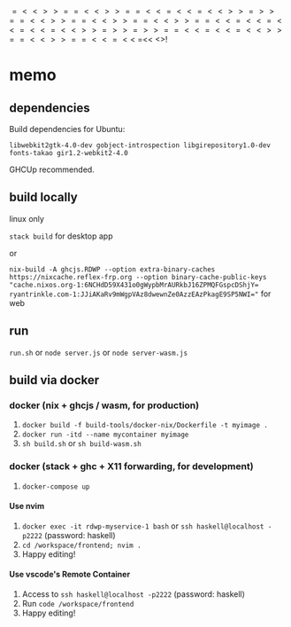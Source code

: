 $$$$$$$$$=<<>>==<<>>==<<=<<=<<>>=>>==<<>>==<<>>==<<>>==<<=<<=<<=<<=<<>>=>>=>>==<<=<<=<<>>==<<>>==<<=<<$
=<<
$<$>!


# memo

## dependencies

Build dependencies for Ubuntu:

`libwebkit2gtk-4.0-dev gobject-introspection libgirepository1.0-dev fonts-takao gir1.2-webkit2-4.0`

GHCUp recommended.

## build locally

linux only

`stack build` for desktop app

or

`nix-build -A ghcjs.RDWP --option extra-binary-caches https://nixcache.reflex-frp.org --option binary-cache-public-keys "cache.nixos.org-1:6NCHdD59X431o0gWypbMrAURkbJ16ZPMQFGspcDShjY= ryantrinkle.com-1:JJiAKaRv9mWgpVAz8dwewnZe0AzzEAzPkagE9SP5NWI="` for web

## run

`run.sh` or `node server.js` or `node server-wasm.js`

## build via docker

### docker (nix + ghcjs / wasm, for production)

1. `docker build -f build-tools/docker-nix/Dockerfile -t myimage .`
2. `docker run -itd --name mycontainer myimage`
3. `sh build.sh` or `sh build-wasm.sh`

### docker (stack + ghc + X11 forwarding, for development)

1. `docker-compose up`

#### Use nvim

1. `docker exec -it rdwp-myservice-1 bash` or `ssh haskell@localhost -p2222` (password: haskell)
2. `cd /workspace/frontend; nvim .`
3. Happy editing!

#### Use vscode's Remote Container

1. Access to `ssh haskell@localhost -p2222` (password: haskell)
2. Run `code /workspace/frontend`
3. Happy editing!


